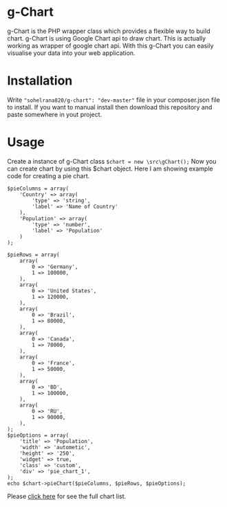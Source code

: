# g-Chart

g-Chart is the PHP wrapper class which provides a flexible way to build chart. g-Chart is using Google Chart api to draw chart. This is actually working as wrapper of google chart api. With this g-Chart you can easily visualise your data into your web application.

Installation
============
Write ``` "sohelrana820/g-chart": "dev-master" ``` file in your composer.json file to install. If you want to manual install then download this repository and paste somewhere in yout project.

Usage
=====
Create a instance of g-Chart class ``` $chart = new \src\gChart(); ``` Now you can create chart by using this $chart object. Here I am showing example code for creating a pie chart.

```
$pieColumns = array(
    'Country' => array(
        'type' => 'string',
        'label' => 'Name of Country'
    ),
    'Population' => array(
        'type' => 'number',
        'label' => 'Population'
    )
);

$pieRows = array(
    array(
        0 => 'Germany',
        1 => 100000,
    ),
    array(
        0 => 'United States',
        1 => 120000,
    ),
    array(
        0 => 'Brazil',
        1 => 80000,
    ),
    array(
        0 => 'Canada',
        1 => 70000,
    ),
    array(
        0 => 'France',
        1 => 50000,
    ),
    array(
        0 => 'BD',
        1 => 100000,
    ),
    array(
        0 => 'RU',
        1 => 90000,
    ),
);
$pieOptions = array(
    'title' => 'Population',
    'width' => 'autometic',
    'height' => '250',
    'widget' => true,
    'class' => 'custom',
    'div' => 'pie_chart_1',
);
echo $chart->pieChart($pieColumns, $pieRows, $pieOptions);

```

Please [click here](http://sohelrana.me/gChart) for see the full chart list.

